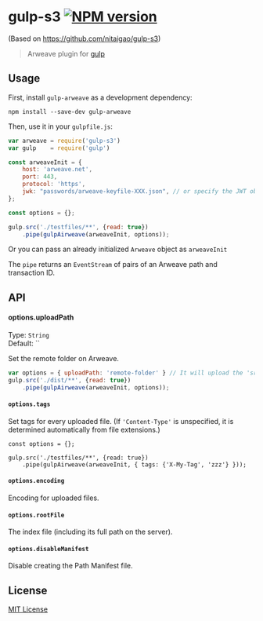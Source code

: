 # gulp-s3 [![NPM version][npm-image]][npm-url]

(Based on https://github.com/nitaigao/gulp-s3)

> Arweave plugin for [gulp](https://github.com/wearefractal/gulp)

## Usage

First, install `gulp-arweave` as a development dependency:

```shell
npm install --save-dev gulp-arweave
```


Then, use it in your `gulpfile.js`:
```javascript
var arweave = require('gulp-s3')
var gulp    = require('gulp')

const arweaveInit = {
    host: 'arweave.net',
    port: 443,
    protocol: 'https',
    jwk: "passwords/arweave-keyfile-XXX.json", // or specify the JWT object here, or use GULP_AIRWEAVE_JWK_FILE env var
};

const options = {};

gulp.src('./testfiles/**', {read: true})
    .pipe(gulpAirweave(arweaveInit, options));
```

Or you can pass an already initialized `Arweave` object as `arweaveInit`

The `pipe` returns an `EventStream` of pairs of an Arweave path and transaction ID.

## API

#### options.uploadPath

Type: `String`          
Default: ``

Set the remote folder on Arweave.

```javascript
var options = { uploadPath: 'remote-folder' } // It will upload the 'src' into '/remote-folder'
gulp.src('./dist/**', {read: true})
    .pipe(gulpAirweave(arweaveInit, options));
```

#### `options.tags`

Set tags for every uploaded file. (If `'Content-Type'` is unspecified, it is determined
automatically from file extensions.)

```
const options = {};

gulp.src('./testfiles/**', {read: true})
    .pipe(gulpAirweave(arweaveInit, { tags: {'X-My-Tag', 'zzz'} }));
```

#### `options.encoding`

Encoding for uploaded files.

#### `options.rootFile`

The index file (including its full path on the server).

#### `options.disableManifest`

Disable creating the Path Manifest file.

## License

[MIT License](http://en.wikipedia.org/wiki/MIT_License)

[npm-url]: https://npmjs.org/package/gulp-s3
[npm-image]: https://badge.fury.io/js/gulp-s3.png
